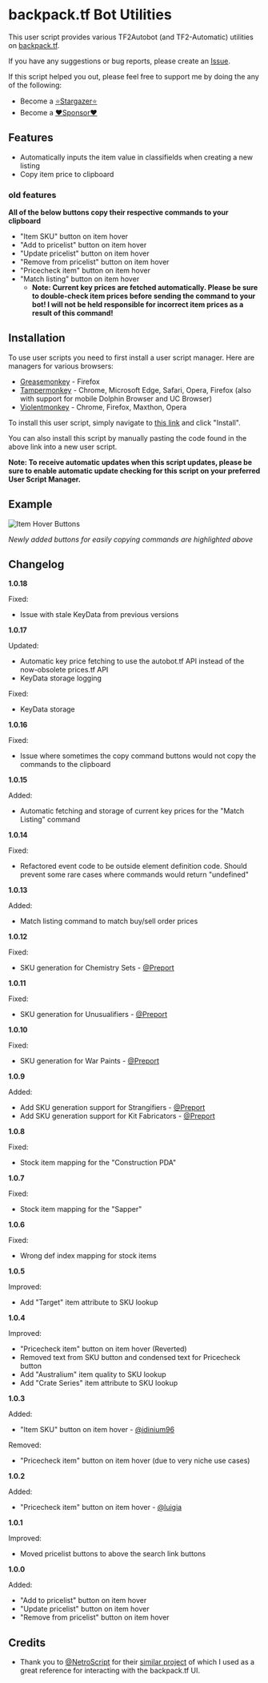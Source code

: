 # backpack.tf Bot Utilities

This user script provides various TF2Autobot (and TF2-Automatic) utilities on [backpack.tf](https://backpack.tf/).

If you have any suggestions or bug reports, please create an [Issue](https://github.com/Bonfire/bptf-bot-utilities/issues).

If this script helped you out, please feel free to support me by doing the any of the following:

- Become a [⭐Stargazer⭐](https://github.com/Bonfire/bptf-bot-utilities/stargazers)
- Become a [❤️Sponsor❤️](https://github.com/sponsors/Bonfire)

## Features

- Automatically inputs the item value in classifields when creating a new listing
- Copy item price to clipboard

### old features

**All of the below buttons copy their respective commands to your clipboard**

- "Item SKU" button on item hover
- "Add to pricelist" button on item hover
- "Update pricelist" button on item hover
- "Remove from pricelist" button on item hover
- "Pricecheck item" button on item hover
- "Match listing" button on item hover
  - **Note: Current key prices are fetched automatically. Please be sure to double-check item prices before sending the command to your bot! I will not be held responsible for incorrect item prices as a result of this command!**

## Installation

To use user scripts you need to first install a user script manager. Here are managers for various browsers:

- [Greasemonkey](http://www.greasespot.net/) - Firefox
- [Tampermonkey](https://tampermonkey.net/) - Chrome, Microsoft Edge, Safari, Opera, Firefox (also with support for mobile Dolphin Browser and UC Browser)
- [Violentmonkey](https://violentmonkey.github.io/) - Chrome, Firefox, Maxthon, Opera

To install this user script, simply navigate to [this link](https://github.com/LucasHenriqueDiniz/bptf-utilities/raw/master/bptf-utilities.user.js) and click "Install".

You can also install this script by manually pasting the code found in the above link into a new user script.

**Note: To receive automatic updates when this script updates, please be sure to enable automatic update checking for this script on your preferred User Script Manager.**

## Example

![Item Hover Buttons](https://i.imgur.com/lhlzfRy.png)

_Newly added buttons for easily copying commands are highlighted above_

## Changelog

**1.0.18**

Fixed:

- Issue with stale KeyData from previous versions

**1.0.17**

Updated:

- Automatic key price fetching to use the autobot.tf API instead of the now-obsolete prices.tf API
- KeyData storage logging

Fixed:

- KeyData storage

**1.0.16**

Fixed:

- Issue where sometimes the copy command buttons would not copy the commands to the clipboard

**1.0.15**

Added:

- Automatic fetching and storage of current key prices for the "Match Listing" command

**1.0.14**

Fixed:

- Refactored event code to be outside element definition code. Should prevent some rare cases where commands would return "undefined"

**1.0.13**

Added:

- Match listing command to match buy/sell order prices

**1.0.12**

Fixed:

- SKU generation for Chemistry Sets - [@Preport](https://github.com/Preport)

**1.0.11**

Fixed:

- SKU generation for Unusualifiers - [@Preport](https://github.com/Preport)

**1.0.10**

Fixed:

- SKU generation for War Paints - [@Preport](https://github.com/Preport)

**1.0.9**

Added:

- Add SKU generation support for Strangifiers - [@Preport](https://github.com/Preport)
- Add SKU generation support for Kit Fabricators - [@Preport](https://github.com/Preport)

**1.0.8**

Fixed:

- Stock item mapping for the "Construction PDA"

**1.0.7**

Fixed:

- Stock item mapping for the "Sapper"

**1.0.6**

Fixed:

- Wrong def index mapping for stock items

**1.0.5**

Improved:

- Add "Target" item attribute to SKU lookup

**1.0.4**

Improved:

- "Pricecheck item" button on item hover (Reverted)
- Removed text from SKU button and condensed text for Pricecheck button
- Add "Australium" item quality to SKU lookup
- Add "Crate Series" item attribute to SKU lookup

**1.0.3**

Added:

- "Item SKU" button on item hover - [@idinium96](https://github.com/idinium96)

Removed:

- "Pricecheck item" button on item hover (due to very niche use cases)

**1.0.2**

Added:

- "Pricecheck item" button on item hover - [@luigia](https://github.com/luigia)

**1.0.1**

Improved:

- Moved pricelist buttons to above the search link buttons

**1.0.0**

Added:

- "Add to pricelist" button on item hover
- "Update pricelist" button on item hover
- "Remove from pricelist" button on item hover

## Credits

- Thank you to [@NetroScript](https://github.com/NetroScript) for their [similar project](https://github.com/NetroScript/backpack.tf-miscellaneous-extensions/) of which I used as a great reference for interacting with the backpack.tf UI.
